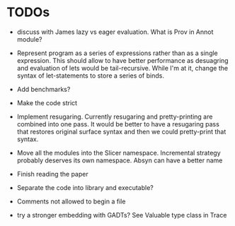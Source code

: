 TODOs
=====

  * discuss with James lazy vs eager evaluation.  What is Prov in Annot module?

  * Represent program as a series of expressions rather than as a single
    expression.  This should allow to have better performance as desuagring and
    evaluation of lets would be tail-recursive.  While I'm at it, change the
    syntax of let-statements to store a series of binds.

  * Add benchmarks?

  * Make the code strict

  * Implement resugaring. Currently resugaring and pretty-printing are combined
    into one pass.  It would be better to have a resugaring pass that restores
    original surface syntax and then we could pretty-print that syntax.

  * Move all the modules into the Slicer namespace.  Incremental strategy
    probably deserves its own namespace.  Absyn can have a better name

  * Finish reading the paper

  * Separate the code into library and executable?

  * Comments not allowed to begin a file

  * try a stronger embedding with GADTs?  See Valuable type class in Trace
